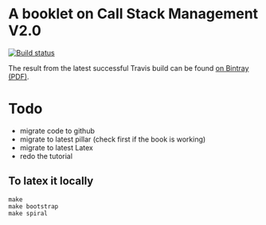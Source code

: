 # A booklet on Call Stack Management V2.0

[![Build status][badge]][travis]

[travis]: https://travis-ci.org/SquareBracketAssociates/Booklet-CallStackManagement
[badge]: https://travis-ci.org/SquareBracketAssociates/Booklet-CallStackManagement.svg?branch=master

The result from the latest successful Travis build can be found [on Bintray (PDF)](https://bintray.com/squarebracketassociates/wip/download_file?file_path=callStack-wip.pdf).

# Todo
- migrate code to github
- migrate to latest pillar (check first if the book is working)
- migrate to latest Latex
- redo the tutorial

## To latex it locally

```
make
make bootstrap
make spiral
```
